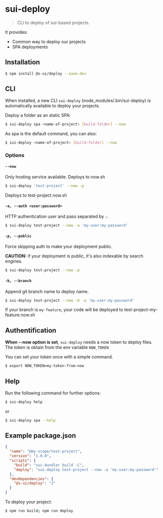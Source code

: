 # sui-deploy

> CLI to deploy of sui-based projects.

It provides:

* Common way to deploy our projects
* SPA deployments

## Installation

```sh
$ npm install @s-ui/deploy --save-dev
```

## CLI

When installed, a new CLI `sui-deploy` (node_modules/.bin/sui-deploy) is automatically available to deploy your projects.

Deploy a folder as an static SPA:

```sh
$ sui-deploy spa <name-of-project> [build-folder] --now
```

As spa is the default command, you can also:

```sh
$ sui-deploy <name-of-project> [build-folder] --now
```

### Options

#### `--now`

Only hosting service available. Deploys to now.sh

```sh
$ sui-deploy 'test-project' --now -p
```

Deploys to test-project.now.sh

#### `-a, --auth <user:password>`

HTTP authentication user and pass separated by `:`.

```sh
$ sui-deploy test-project --now -a 'my-user:my-password'
```

#### `-p, --public`

Force skipping auth to make your deployment public.

**CAUTION:** if your deployment is public, it's also indexable by search engines.

```sh
$ sui-deploy test-project --now -p
```

#### `-b, --branch`

Append git branch name to deploy name.

```sh
$ sui-deploy test-project --now -b -a 'my-user:my-password'
```

If your branch is `my-feature`, your code will be deployed to test-project-my-feature.now.sh

## Authentification

**When --now option is set**, `sui-deploy` needs a now token to deploy files. The token is obtain from the env variable `NOW_TOKEN`

You can set your token once with a simple command.

```sh
$ export NOW_TOKEN=my-token-from-now
```

## Help

Run the following command for further options:

```sh
$ sui-deploy help
```

or

```sh
$ sui-deploy spa --help
```

## Example package.json

```json
{
  "name": "@my-scope/test-project",
  "version": "1.0.0",
  "scripts": {
    "build": "sui-bundler build -C",
    "deploy": "sui-deploy test-project --now -a 'my-user:my-password'"
  },
  "devDependencies": {
    "@s-ui/deploy": "2"
  }
}
```

To deploy your project:

```sh
$ npm run build; npm run deploy
```
